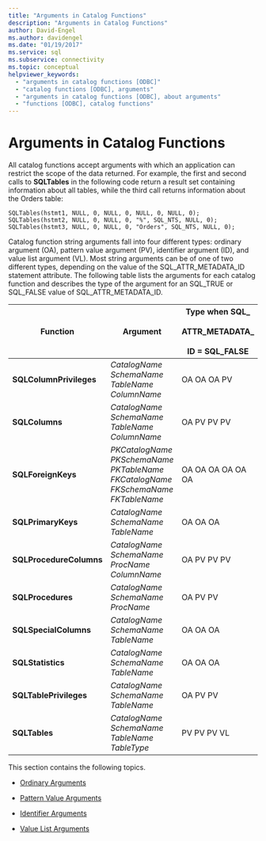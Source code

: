 ```yaml
---
title: "Arguments in Catalog Functions"
description: "Arguments in Catalog Functions"
author: David-Engel
ms.author: davidengel
ms.date: "01/19/2017"
ms.service: sql
ms.subservice: connectivity
ms.topic: conceptual
helpviewer_keywords:
  - "arguments in catalog functions [ODBC]"
  - "catalog functions [ODBC], arguments"
  - "arguments in catalog functions [ODBC], about arguments"
  - "functions [ODBC], catalog functions"
---
```

# Arguments in Catalog Functions
All catalog functions accept arguments with which an application can restrict the scope of the data returned. For example, the first and second calls to **SQLTables** in the following code return a result set containing information about all tables, while the third call returns information about the Orders table:  
  
```  
SQLTables(hstmt1, NULL, 0, NULL, 0, NULL, 0, NULL, 0);  
SQLTables(hstmt2, NULL, 0, NULL, 0, "%", SQL_NTS, NULL, 0);  
SQLTables(hstmt3, NULL, 0, NULL, 0, "Orders", SQL_NTS, NULL, 0);  
```  
  
 Catalog function string arguments fall into four different types: ordinary argument (OA), pattern value argument (PV), identifier argument (ID), and value list argument (VL). Most string arguments can be of one of two different types, depending on the value of the SQL_ATTR_METADATA_ID statement attribute. The following table lists the arguments for each catalog function and describes the type of the argument for an SQL_TRUE or SQL_FALSE value of SQL_ATTR_METADATA_ID.  
  
|Function|Argument|Type when SQL_<br /><br /> ATTR_METADATA_<br /><br /> ID = SQL_FALSE|Type when SQL_<br /><br /> ATTR_METADATA_<br /><br /> ID = SQL_TRUE|  
|--------------|--------------|---------------------------------------------------------------|--------------------------------------------------------------|  
|**SQLColumnPrivileges**|*CatalogName* *SchemaName* *TableName* *ColumnName*|OA OA OA PV|ID ID ID ID|  
|**SQLColumns**|*CatalogName* *SchemaName* *TableName* *ColumnName*|OA PV PV PV|ID ID ID ID|  
|**SQLForeignKeys**|*PKCatalogName* *PKSchemaName* *PKTableName* *FKCatalogName* *FKSchemaName* *FKTableName*|OA OA OA OA OA OA|ID ID ID ID ID ID|  
|**SQLPrimaryKeys**|*CatalogName* *SchemaName* *TableName*|OA OA OA|ID ID ID|  
|**SQLProcedureColumns**|*CatalogName* *SchemaName* *ProcName* *ColumnName*|OA PV PV PV|ID ID ID ID|  
|**SQLProcedures**|*CatalogName* *SchemaName* *ProcName*|OA PV PV|ID ID ID|  
|**SQLSpecialColumns**|*CatalogName* *SchemaName* *TableName*|OA OA OA|ID ID ID|  
|**SQLStatistics**|*CatalogName* *SchemaName* *TableName*|OA OA OA|ID ID ID|  
|**SQLTablePrivileges**|*CatalogName* *SchemaName* *TableName*|OA PV PV|ID ID ID|  
|**SQLTables**|*CatalogName* *SchemaName* *TableName* *TableType*|PV PV PV VL|ID ID ID  VL|  
  
 This section contains the following topics.  
  
-   [Ordinary Arguments](../../../odbc/reference/develop-app/ordinary-arguments.md)  
  
-   [Pattern Value Arguments](../../../odbc/reference/develop-app/pattern-value-arguments.md)  
  
-   [Identifier Arguments](../../../odbc/reference/develop-app/identifier-arguments.md)  
  
-   [Value List Arguments](../../../odbc/reference/develop-app/value-list-arguments.md)
